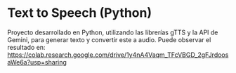 # Text to Speech (Python)
Proyecto desarrollado en Python, utilizando las librerías gTTS y la API de Gemini, para generar texto y convertir este a audio. Puede observar el resultado en:
https://colab.research.google.com/drive/1y4nA4Vaqm_TFcVBGD_2gFJrdoosaWe6a?usp=sharing
